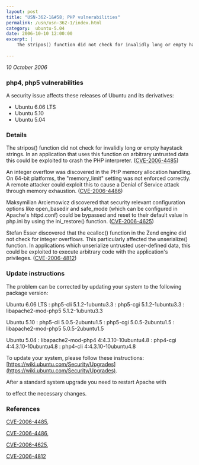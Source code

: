 ```yaml
---
layout: post
title: "USN-362-1&#58; PHP vulnerabilities"
permalink: /usn/usn-362-1/index.html
category:  ubuntu-5.04
date: 2006-10-10 12:00:00
excerpt: |
    The stripos() function did not check for invalidly long or empty haystack strings. In an application that uses this function on arbitrary untrusted data this could be exploited to crash the PHP interpreter. ([CVE-2006-4485](http://people.ubuntu.com/~ubuntu-security/cve/CVE-2006-4485))
    
--- 
```

 
 

*10 October 2006*

### php4, php5 vulnerabilities

A security issue affects these releases of Ubuntu and its derivatives:

* Ubuntu 6.06 LTS
* Ubuntu 5.10
* Ubuntu 5.04

### Details

The stripos() function did not check for invalidly long or empty haystack strings. In an application that uses this function on arbitrary untrusted data this could be exploited to crash the PHP interpreter. ([CVE-2006-4485](http://people.ubuntu.com/~ubuntu-security/cve/CVE-2006-4485))

An integer overflow was discovered in the PHP memory allocation handling. On 64-bit platforms, the &quot;memory_limit&quot; setting was not enforced correctly. A remote attacker could exploit this to cause a Denial of Service attack through memory exhaustion. ([CVE-2006-4486](http://people.ubuntu.com/~ubuntu-security/cve/CVE-2006-4486))

Maksymilian Arciemowicz discovered that security relevant configuration options like open_basedir and safe_mode (which can be configured in Apache&#39;s httpd.conf) could be bypassed and reset to their default value in php.ini by using the ini_restore() function. ([CVE-2006-4625](http://people.ubuntu.com/~ubuntu-security/cve/CVE-2006-4625))

Stefan Esser discovered that the ecalloc() function in the Zend engine did not check for integer overflows. This particularly affected the unserialize() function. In applications which unserialize untrusted user-defined data, this could be exploited to execute arbitrary code with the application&#39;s privileges. ([CVE-2006-4812](http://people.ubuntu.com/~ubuntu-security/cve/CVE-2006-4812))

### Update instructions

The problem can be corrected by updating your system to the following package version:

Ubuntu 6.06 LTS
 : php5-cli <span>5.1.2-1ubuntu3.3</span>
 : php5-cgi <span>5.1.2-1ubuntu3.3</span>
 : libapache2-mod-php5 <span>5.1.2-1ubuntu3.3</span>

Ubuntu 5.10
 : php5-cli <span>5.0.5-2ubuntu1.5</span>
 : php5-cgi <span>5.0.5-2ubuntu1.5</span>
 : libapache2-mod-php5 <span>5.0.5-2ubuntu1.5</span>

Ubuntu 5.04
 : libapache2-mod-php4 <span>4:4.3.10-10ubuntu4.8</span>
 : php4-cgi <span>4:4.3.10-10ubuntu4.8</span>
 : php4-cli <span>4:4.3.10-10ubuntu4.8</span>

To update your system, please follow these instructions: [https://wiki.ubuntu.com/Security/Upgrades](https://wiki.ubuntu.com/Security/Upgrades).

After a standard system upgrade you need to restart Apache with

to effect the necessary changes.

### References

 
 [CVE-2006-4485](http://people.ubuntu.com/~ubuntu-security/cve/CVE-2006-4485), 

 [CVE-2006-4486](http://people.ubuntu.com/~ubuntu-security/cve/CVE-2006-4486), 

 [CVE-2006-4625](http://people.ubuntu.com/~ubuntu-security/cve/CVE-2006-4625), 

 [CVE-2006-4812](http://people.ubuntu.com/~ubuntu-security/cve/CVE-2006-4812)
 

